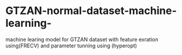 # GTZAN-normal-dataset-machine-learning-
machine learing model for GTZAN dataset with feature exration using(FRECV) and parameter tunning using (hyperopt)
